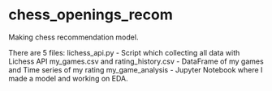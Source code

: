 # chess_openings_recom
Making chess recommendation model.

There are 5 files:
lichess_api.py - Script which collecting all data with Lichess API
my_games.csv and rating_history.csv - DataFrame of my games and Time series of my rating
my_game_analysis - Jupyter Notebook where I made a model and working on EDA.


